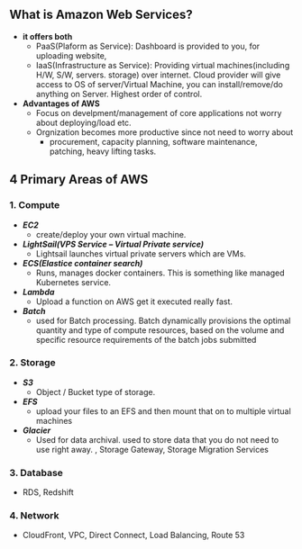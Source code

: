 ## What is Amazon Web Services?
  - **it offers both**
    - PaaS(Plaform as Service): Dashboard is provided to you, for uploading website, 
    - IaaS(Infrastructure as Service):  Providing virtual machines(including H/W, S/W, servers. storage) over internet. Cloud provider will give access to OS of server/Virtual Machine, you can install/remove/do anything on Server. Highest order of control.
  - **Advantages of AWS**
    - Focus on develpment/management of core applications not worry about deploying/load etc.
    - Orgnization becomes more productive since not need to worry about
      - procurement, capacity planning, software maintenance, patching, heavy lifting tasks.
      
## 4 Primary Areas of AWS
### 1. **Compute**
  - ***EC2***
    - create/deploy your own virtual machine.
  - ***LightSail(VPS Service – Virtual Private service)***
      - Lightsail launches virtual private servers which are VMs.
  - ***ECS(Elastice container search)***
    - Runs, manages docker containers. This is something like managed Kubernetes service.
  - ***Lambda***
    - Upload a function on AWS get it executed really fast.
  - ***Batch***
    - used for Batch processing. Batch dynamically provisions the optimal quantity and type of compute resources, based on the volume and specific resource requirements of the batch jobs submitted
      
### 2. **Storage**
  - ***S3***
    - Object / Bucket type of storage.
  - ***EFS***
    - upload your files to an EFS and then mount that on to multiple virtual machines
  - ***Glacier***
    - Used for data archival. used to store data that you do not need to use right away.
    , Storage Gateway, Storage Migration Services
    
### 3. Database
  - RDS, Redshift
    
### 4. Network
  - CloudFront, VPC, Direct Connect, Load Balancing, Route 53
